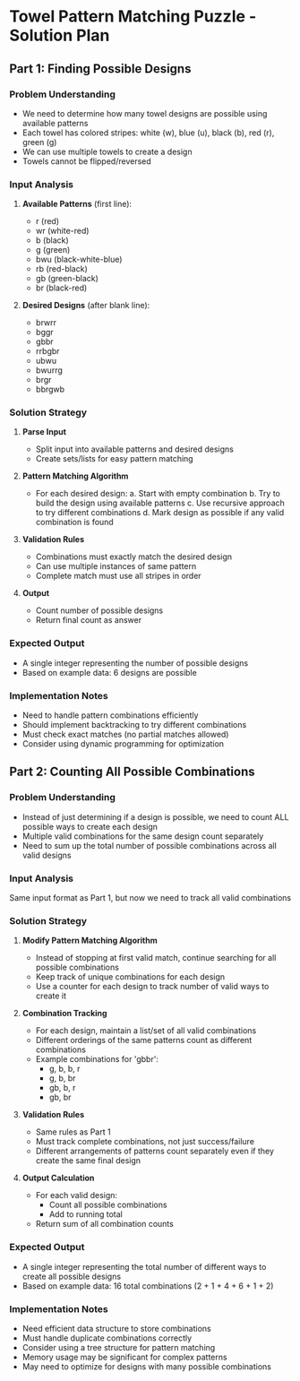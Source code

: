 # Towel Pattern Matching Puzzle - Solution Plan

## Part 1: Finding Possible Designs

### Problem Understanding
- We need to determine how many towel designs are possible using available patterns
- Each towel has colored stripes: white (w), blue (u), black (b), red (r), green (g)
- We can use multiple towels to create a design
- Towels cannot be flipped/reversed

### Input Analysis
1. **Available Patterns** (first line):
   - r (red)
   - wr (white-red)
   - b (black)
   - g (green)
   - bwu (black-white-blue)
   - rb (red-black)
   - gb (green-black)
   - br (black-red)

2. **Desired Designs** (after blank line):
   - brwrr
   - bggr
   - gbbr
   - rrbgbr
   - ubwu
   - bwurrg
   - brgr
   - bbrgwb

### Solution Strategy
1. **Parse Input**
   - Split input into available patterns and desired designs
   - Create sets/lists for easy pattern matching

2. **Pattern Matching Algorithm**
   - For each desired design:
     a. Start with empty combination
     b. Try to build the design using available patterns
     c. Use recursive approach to try different combinations
     d. Mark design as possible if any valid combination is found

3. **Validation Rules**
   - Combinations must exactly match the desired design
   - Can use multiple instances of same pattern
   - Complete match must use all stripes in order

4. **Output**
   - Count number of possible designs
   - Return final count as answer

### Expected Output
- A single integer representing the number of possible designs
- Based on example data: 6 designs are possible

### Implementation Notes
- Need to handle pattern combinations efficiently
- Should implement backtracking to try different combinations
- Must check exact matches (no partial matches allowed)
- Consider using dynamic programming for optimization

## Part 2: Counting All Possible Combinations

### Problem Understanding
- Instead of just determining if a design is possible, we need to count ALL possible ways to create each design
- Multiple valid combinations for the same design count separately
- Need to sum up the total number of possible combinations across all valid designs

### Input Analysis
Same input format as Part 1, but now we need to track all valid combinations

### Solution Strategy
1. **Modify Pattern Matching Algorithm**
   - Instead of stopping at first valid match, continue searching for all possible combinations
   - Keep track of unique combinations for each design
   - Use a counter for each design to track number of valid ways to create it

2. **Combination Tracking**
   - For each design, maintain a list/set of all valid combinations
   - Different orderings of the same patterns count as different combinations
   - Example combinations for 'gbbr':
     * g, b, b, r
     * g, b, br
     * gb, b, r
     * gb, br

3. **Validation Rules**
   - Same rules as Part 1
   - Must track complete combinations, not just success/failure
   - Different arrangements of patterns count separately even if they create the same final design

4. **Output Calculation**
   - For each valid design:
     * Count all possible combinations
     * Add to running total
   - Return sum of all combination counts

### Expected Output
- A single integer representing the total number of different ways to create all possible designs
- Based on example data: 16 total combinations (2 + 1 + 4 + 6 + 1 + 2)

### Implementation Notes
- Need efficient data structure to store combinations
- Must handle duplicate combinations correctly
- Consider using a tree structure for pattern matching
- Memory usage may be significant for complex patterns
- May need to optimize for designs with many possible combinations
